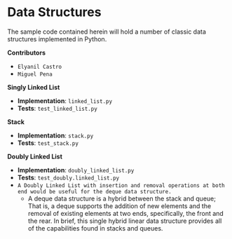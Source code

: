 # Data Structures
The sample code contained herein will hold a number of classic data structures implemented in Python.

**Contributors**
- `Elyanil Castro`
- `Miguel Pena`

**Singly Linked List** 
- **Implementation**: `linked_list.py`
- **Tests**: `test_linked_list.py`

**Stack**
- **Implementation**: `stack.py`
- **Tests**: `test_stack.py`

**Doubly Linked List**
- **Implementation**: `doubly_linked_list.py`
- **Tests**: `test_doubly.linked_list.py`
- `A Doubly Linked List with insertion and removal operations at both end would be useful for the deque data structure.`
    - A deque data structure is a hybrid between the stack and queue; That is, a deque supports the addition of new elements
    and the removal of existing elements at two ends, specifically, the front and the rear. In brief, this single hybrid
    linear data structure provides all of the capabilities found in stacks and queues.
